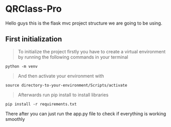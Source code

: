 # QRClass-Pro
Hello guys this is the flask mvc project structure we are going to be using. 

## First initialization 
 > To initialize the project firstly you have to create a virtual environment by running the following commands in your terminal

    python -m venv 

> And then activate your environment with 

    source directory-to-your-environment/Scripts/activate 

> Afterwards run pip install to install libraries 

    pip install -r requirements.txt


There after you can just run the app.py file to check if everything is working smoothly 
